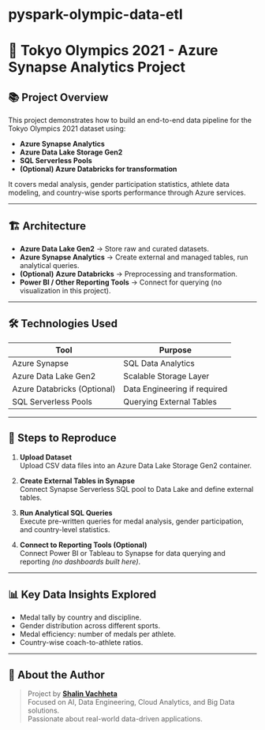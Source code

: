 # pyspark-olympic-data-etl


# 🏅 Tokyo Olympics 2021 - Azure Synapse Analytics Project

## 📚 Project Overview
This project demonstrates how to build an end-to-end data pipeline for the Tokyo Olympics 2021 dataset using:
- **Azure Synapse Analytics**
- **Azure Data Lake Storage Gen2**
- **SQL Serverless Pools**
- **(Optional) Azure Databricks for transformation**

It covers medal analysis, gender participation statistics, athlete data modeling, and country-wise sports performance through Azure services.

---
## 🏗️ Architecture

- **Azure Data Lake Gen2** → Store raw and curated datasets.
- **Azure Synapse Analytics** → Create external and managed tables, run analytical queries.
- **(Optional)** **Azure Databricks** → Preprocessing and transformation.
- **Power BI / Other Reporting Tools** → Connect for querying (no visualization in this project).

---
## 🛠️ Technologies Used
| Tool                   | Purpose                        |
| ---------------------- | ------------------------------ |
| Azure Synapse           | SQL Data Analytics             |
| Azure Data Lake Gen2    | Scalable Storage Layer         |
| Azure Databricks (Optional) | Data Engineering if required |
| SQL Serverless Pools    | Querying External Tables       |

---
## 🚀 Steps to Reproduce

1. **Upload Dataset**  
   Upload CSV data files into an Azure Data Lake Storage Gen2 container.

2. **Create External Tables in Synapse**  
   Connect Synapse Serverless SQL pool to Data Lake and define external tables.

3. **Run Analytical SQL Queries**  
   Execute pre-written queries for medal analysis, gender participation, and country-level statistics.

4. **Connect to Reporting Tools (Optional)**  
   Connect Power BI or Tableau to Synapse for data querying and reporting *(no dashboards built here)*.

---
## 📊 Key Data Insights Explored
- Medal tally by country and discipline.
- Gender distribution across different sports.
- Medal efficiency: number of medals per athlete.
- Country-wise coach-to-athlete ratios.

---
## 📍 About the Author
> Project by **[Shalin Vachheta](https://github.com/ShalinVachheta017)**  
> Focused on AI, Data Engineering, Cloud Analytics, and Big Data solutions.  
> Passionate about real-world data-driven applications.


